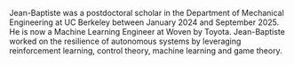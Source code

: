 Jean-Baptiste was a postdoctoral scholar in the Department of Mechanical Engineering at UC Berkeley between January 2024 and September 2025. He is now a Machine Learning Engineer at Woven by Toyota. Jean-Baptiste worked on the resilience of autonomous systems by leveraging reinforcement learning, control theory, machine learning and game theory.
